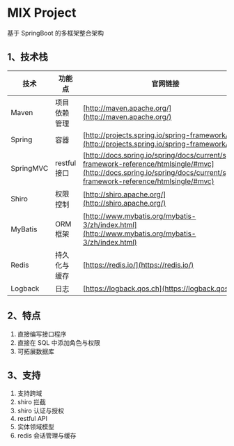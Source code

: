 # MIX Project
基于 SpringBoot 的多框架整合架构

## 1、技术栈
技术 | 功能点 | 官网链接
----|------|----
Maven | 项目依赖管理  | [http://maven.apache.org/](http://maven.apache.org/)
Spring | 容器 | [http://projects.spring.io/spring-framework/](http://projects.spring.io/spring-framework/)
SpringMVC | restful接口  | [http://docs.spring.io/spring/docs/current/spring-framework-reference/htmlsingle/#mvc](http://docs.spring.io/spring/docs/current/spring-framework-reference/htmlsingle/#mvc)
Shiro | 权限控制  | [http://shiro.apache.org/](http://shiro.apache.org/)
MyBatis | ORM框架  | [http://www.mybatis.org/mybatis-3/zh/index.html](http://www.mybatis.org/mybatis-3/zh/index.html)
Redis | 持久化与缓存 | [https://redis.io/](https://redis.io/)
Logback | 日志  | [https://logback.qos.ch](https://logback.qos.ch)

## 2、特点
1. 直接编写接口程序
2. 直接在 SQL 中添加角色与权限
3. 可拓展数据库

## 3、支持
1. 支持跨域
2. shiro 拦截
3. shiro 认证与授权
4. restful API
5. 实体领域模型
6. redis 会话管理与缓存
